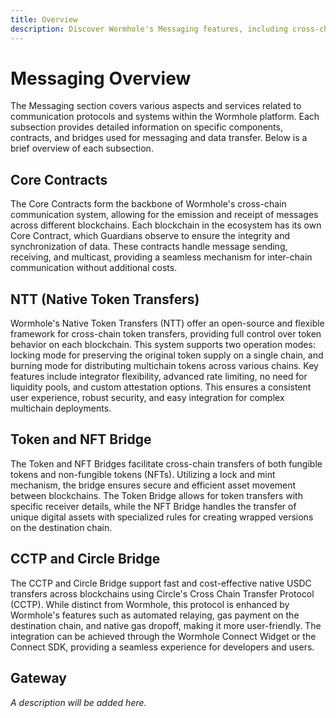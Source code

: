 ```yaml
---
title: Overview
description: Discover Wormhole's Messaging features, including cross-chain communication, token and NFT bridges, and the Circle Bridge integration.
---
```


# Messaging Overview

The Messaging section covers various aspects and services related to communication protocols and systems within the Wormhole platform. Each subsection provides detailed information on specific components, contracts, and bridges used for messaging and data transfer. Below is a brief overview of each subsection.

## Core Contracts

The Core Contracts form the backbone of Wormhole's cross-chain communication system, allowing for the emission and receipt of messages across different blockchains. Each blockchain in the ecosystem has its own Core Contract, which Guardians observe to ensure the integrity and synchronization of data. These contracts handle message sending, receiving, and multicast, providing a seamless mechanism for inter-chain communication without additional costs.

## NTT (Native Token Transfers)

Wormhole's Native Token Transfers (NTT) offer an open-source and flexible framework for cross-chain token transfers, providing full control over token behavior on each blockchain. This system supports two operation modes: locking mode for preserving the original token supply on a single chain, and burning mode for distributing multichain tokens across various chains. Key features include integrator flexibility, advanced rate limiting, no need for liquidity pools, and custom attestation options. This ensures a consistent user experience, robust security, and easy integration for complex multichain deployments.

## Token and NFT Bridge

The Token and NFT Bridges facilitate cross-chain transfers of both fungible tokens and non-fungible tokens (NFTs). Utilizing a lock and mint mechanism, the bridge ensures secure and efficient asset movement between blockchains. The Token Bridge allows for token transfers with specific receiver details, while the NFT Bridge handles the transfer of unique digital assets with specialized rules for creating wrapped versions on the destination chain.

## CCTP and Circle Bridge

The CCTP and Circle Bridge support fast and cost-effective native USDC transfers across blockchains using Circle's Cross Chain Transfer Protocol (CCTP). While distinct from Wormhole, this protocol is enhanced by Wormhole's features such as automated relaying, gas payment on the destination chain, and native gas dropoff, making it more user-friendly. The integration can be achieved through the Wormhole Connect Widget or the Connect SDK, providing a seamless experience for developers and users.

## Gateway
_A description will be added here._
